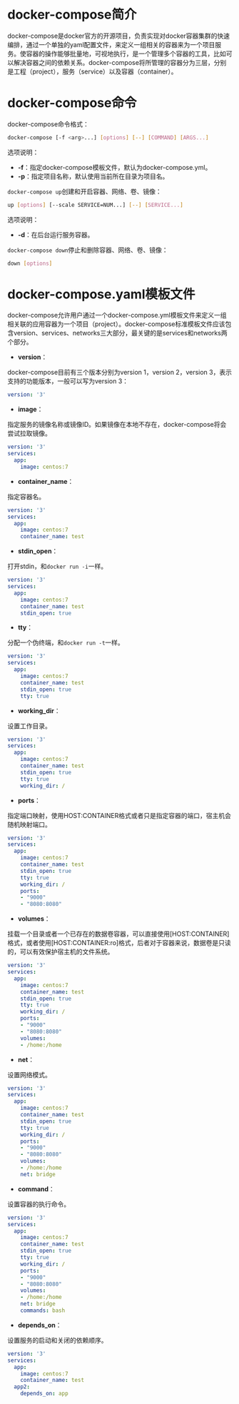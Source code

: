# docker-compose简介

docker-compose是docker官方的开源项目，负责实现对docker容器集群的快速编排，通过一个单独的yaml配置文件，来定义一组相关的容器来为一个项目服务。使容器的操作能够批量地，可视地执行，是一个管理多个容器的工具，比如可以解决容器之间的依赖关系。docker-compose将所管理的容器分为三层，分别是工程（project），服务（service）以及容器（container）。

# docker-compose命令

docker-compose命令格式：

```sh
docker-compose [-f <arg>...] [options] [--] [COMMAND] [ARGS...]
```

选项说明：

- **-f**：指定docker-compose模板文件，默认为docker-compose.yml。
- **-p**：指定项目名称，默认使用当前所在目录为项目名。

`docker-compose up`创建和开启容器、网络、卷、镜像：

```sh
up [options] [--scale SERVICE=NUM...] [--] [SERVICE...]
```

选项说明：

- **-d**：在后台运行服务容器。

`docker-compose down`停止和删除容器、网络、卷、镜像：

```sh
down [options]
```

# docker-compose.yaml模板文件

docker-compose允许用户通过一个docker-compose.yml模板文件来定义一组相关联的应用容器为一个项目（project）。docker-compose标准模板文件应该包含version、services、networks三大部分，最关键的是services和networks两个部分。

- **version**：

docker-compose目前有三个版本分别为version 1，version 2，version 3，表示支持的功能版本，一般可以写为version 3：

```yaml
version: '3'
```

- **image**：

指定服务的镜像名称或镜像ID。如果镜像在本地不存在，docker-compose将会尝试拉取镜像。

```yaml
version: '3'
services: 
  app: 
    image: centos:7
```

- **container_name**：

指定容器名。

```yaml
version: '3'
services: 
  app: 
    image: centos:7
    container_name: test
```

- **stdin_open**：

打开stdin，和`docker run -i`一样。

```yaml
version: '3'
services: 
  app: 
    image: centos:7
    container_name: test
    stdin_open: true
```

- **tty**：

分配一个伪终端，和`docker run -t`一样。

```yaml
version: '3'
services: 
  app: 
    image: centos:7
    container_name: test
    stdin_open: true
    tty: true
```

- **working_dir**：

设置工作目录。

```yaml
version: '3'
services: 
  app: 
    image: centos:7
    container_name: test
    stdin_open: true
    tty: true
    working_dir: /
```

- **ports**：

指定端口映射，使用HOST:CONTAINER格式或者只是指定容器的端口，宿主机会随机映射端口。

```yaml
version: '3'
services: 
  app: 
    image: centos:7
    container_name: test
    stdin_open: true
    tty: true
    working_dir: /
    ports: 
    - "9000"
    - "8080:8080"
```

- **volumes**：

挂载一个目录或者一个已存在的数据卷容器，可以直接使用[HOST:CONTAINER]格式，或者使用[HOST:CONTAINER:ro]格式，后者对于容器来说，数据卷是只读的，可以有效保护宿主机的文件系统。

```yaml
version: '3'
services: 
  app: 
    image: centos:7
    container_name: test
    stdin_open: true
    tty: true
    working_dir: /
    ports: 
    - "9000"
    - "8080:8080"
    volumes: 
    - /home:/home
```

- **net**：

设置网络模式。

```yaml
version: '3'
services: 
  app: 
    image: centos:7
    container_name: test
    stdin_open: true
    tty: true
    working_dir: /
    ports: 
    - "9000"
    - "8080:8080"
    volumes: 
    - /home:/home
    net: bridge
```

- **command**：

设置容器的执行命令。

```yaml
version: '3'
services: 
  app: 
    image: centos:7
    container_name: test
    stdin_open: true
    tty: true
    working_dir: /
    ports: 
    - "9000"
    - "8080:8080"
    volumes: 
    - /home:/home
    net: bridge
    commands: bash
```

- **depends_on**：

设置服务的启动和关闭的依赖顺序。

```yaml
version: '3'
services: 
  app: 
    image: centos:7
    container_name: test
  app2: 
    depends_on: app
```
